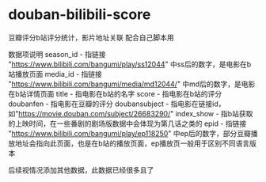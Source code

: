 # douban-bilibili-score
豆瓣评分b站评分统计，影片地址关联
配合自己脚本用

数据项说明
season_id - 指链接 "https://www.bilibili.com/bangumi/play/ss12044" 中ss后的数字，是电影在b站播放页面
media_id - 指链接 "https://www.bilibili.com/bangumi/media/md12044/" 中md后的数字，是电影在b站详情页面
title - 指电影在b站的名字
score - 指电影在b站的评分
doubanfen - 指电影在豆瓣的评分
doubansubject - 指电影在链接id，如"https://movie.douban.com/subject/26683290/"
index_show - 指b站获取的上映时间，在一些番剧的剧场版数据中会体现为第几话之类的
epid - 指链接 "https://www.bilibili.com/bangumi/play/ep118250" 中ep后的数字，部分豆瓣播放地址会指向此页面，也是在b站的播放页面，ep播放页一般用于区别不同语言版本

后续视情况添加其他数据，此数据已经很多且了
